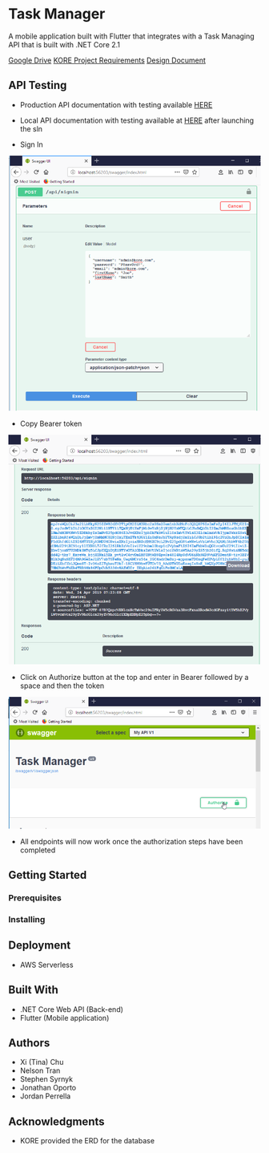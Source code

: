 # Task Manager

A mobile application built with Flutter that integrates with a Task Managing API that is built with .NET Core 2.1

[Google Drive](https://drive.google.com/open?id=152iXPBzXkmBrEiGeA1CxkhKxQQXTxXR6)
[KORE Project Requirements](https://drive.google.com/drive/folders/152iXPBzXkmBrEiGeA1CxkhKxQQXTxXR6)
[Design Document](https://docs.google.com/document/d/1OOhsAdpf2sLjm5drSU1pfyU3SWm1O0hKQgxbko0kGcc/edit#)

## API Testing
- Production API documentation with testing available [HERE](https://w4c7snxw32.execute-api.us-east-2.amazonaws.com/Prod/swagger/)

- Local API documentation with testing available at [HERE](http://localhost:56203/swagger/) after launching the sln

- Sign In

![](project-files/swagger1.png)

- Copy Bearer token

![](project-files/swagger2.png)

- Click on Authorize button at the top and enter in Bearer followed by a space and then the token

![](project-files/swagger3.png)

- All endpoints will now work once the authorization steps have been completed

## Getting Started

### Prerequisites

### Installing

## Deployment
* AWS Serverless

## Built With
* .NET Core Web API (Back-end)
* Flutter (Mobile application)

## Authors
* Xi (Tina) Chu
* Nelson Tran
* Stephen Syrnyk
* Jonathan Oporto
* Jordan Perrella

## Acknowledgments
* KORE provided the ERD for the database
